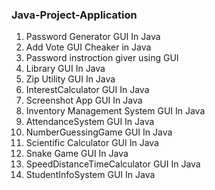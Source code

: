 ### Java-Project-Application    

1. Password Generator GUI In Java
2. Add Vote GUI Cheaker in Java
3. Password instroction giver using GUI
4. Library GUI In Java
5. Zip Utility GUI In Java
6. InterestCalculator GUI In Java
7. Screenshot App GUI In Java 
8. Inventory Management System GUI In Java
9. AttendanceSystem GUI In Java
10. NumberGuessingGame GUI In Java
11. Scientific Calculator GUI In Java
12. Snake Game GUI In Java  
13. SpeedDistanceTimeCalculator GUI In Java
14. StudentInfoSystem GUI In Java
 
      
  



   
